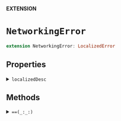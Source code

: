 **EXTENSION**

# `NetworkingError`
```swift
extension NetworkingError: LocalizedError
```

## Properties
<details><summary markdown="span"><code>localizedDesc</code></summary>

```swift
public var localizedDesc: String?
```

</details>

## Methods
<details><summary markdown="span"><code>==(_:_:)</code></summary>

```swift
public static func == (lhs: NetworkingError, rhs: NetworkingError) -> Bool
```

#### Parameters

| Name | Description |
| ---- | ----------- |
| lhs | A value to compare. |
| rhs | Another value to compare. |

</details>